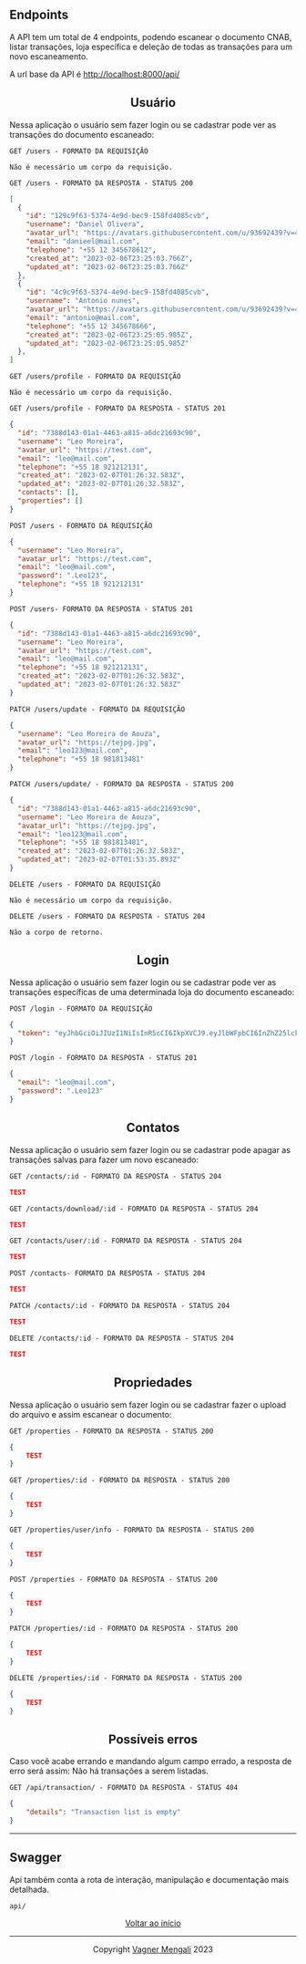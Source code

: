 ## **Endpoints**

A API tem um total de 4 endpoints, podendo escanear o documento CNAB, listar transações, loja específica e deleção de todas as transações para um novo escaneamento. <br/>

<p>A url base da API é <a href="http://localhost:8000/api/">http://localhost:8000/api/</a></p>

<h2 align ='center'> Usuário </h2>

Nessa aplicação o usuário sem fazer login ou se cadastrar pode ver as transações do documento escaneado:

`GET /users - FORMATO DA REQUISIÇÃO`

```
Não é necessário um corpo da requisição.
```
`GET /users - FORMATO DA RESPOSTA - STATUS 200`

```json
[
  {
    "id": "129c9f63-5374-4e9d-bec9-158fd4085cvb",
    "username": "Daniel Olivera",
    "avatar_url": "https://avatars.githubusercontent.com/u/93692439?v=4",
    "email": "danieel@mail.com",
    "telephone": "+55 12 345678612",
    "created_at": "2023-02-06T23:25:03.766Z",
    "updated_at": "2023-02-06T23:25:03.766Z"
  },
  {
    "id": "4c9c9f63-5374-4e9d-bec9-158fd4085cvb",
    "username": "Antonio nunes",
    "avatar_url": "https://avatars.githubusercontent.com/u/93692439?v=4",
    "email": "antonio@mail.com",
    "telephone": "+55 12 345678666",
    "created_at": "2023-02-06T23:25:05.985Z",
    "updated_at": "2023-02-06T23:25:05.985Z"
  },
]
```

`GET /users/profile - FORMATO DA REQUISIÇÃO`

```
Não é necessário um corpo da requisição.
```
`GET /users/profile - FORMATO DA RESPOSTA - STATUS 201`

```json
{
  "id": "7388d143-01a1-4463-a815-a6dc21693c90",
  "username": "Leo Moreira",
  "avatar_url": "https://test.com",
  "email": "leo@mail.com",
  "telephone": "+55 18 921212131",
  "created_at": "2023-02-07T01:26:32.583Z",
  "updated_at": "2023-02-07T01:26:32.583Z",
  "contacts": [],
  "properties": []
}
```

`POST /users - FORMATO DA REQUISIÇÃO`
```json
{
  "username": "Leo Moreira",
  "avatar_url": "https://test.com",
  "email": "leo@mail.com",
  "password": ".Leo123",
  "telephone": "+55 18 921212131"
}
```
`POST /users- FORMATO DA RESPOSTA - STATUS 201`

```json
{
  "id": "7388d143-01a1-4463-a815-a6dc21693c90",
  "username": "Leo Moreira",
  "avatar_url": "https://test.com",
  "email": "leo@mail.com",
  "telephone": "+55 18 921212131",
  "created_at": "2023-02-07T01:26:32.583Z",
  "updated_at": "2023-02-07T01:26:32.583Z"
}
```
`PATCH /users/update - FORMATO DA REQUISIÇÃO`

```json
{
  "username": "Leo Moreira de Aouza",
  "avatar_url": "https://tejpg.jpg",
  "email": "leo123@mail.com",
  "telephone": "+55 18 981813481"
}
```
`PATCH /users/update/ - FORMATO DA RESPOSTA - STATUS 200`

```json
{
  "id": "7388d143-01a1-4463-a815-a6dc21693c90",
  "username": "Leo Moreira de Aouza",
  "avatar_url": "https://tejpg.jpg",
  "email": "leo123@mail.com",
  "telephone": "+55 18 981813481",
  "created_at": "2023-02-07T01:26:32.583Z",
  "updated_at": "2023-02-07T01:53:35.893Z"
}
```
`DELETE /users - FORMATO DA REQUISIÇÃO`
```
Não é necessário um corpo da requisição.
```
`DELETE /users - FORMATO DA RESPOSTA - STATUS 204`

```
Não a corpo de retorno.
```

<h2 align ='center'> Login </h2>

Nessa aplicação o usuário sem fazer login ou se cadastrar pode ver as transações específicas de uma determinada loja do documento escaneado:

`POST /login - FORMATO DA REQUISIÇÃO`
```json
{
  "token": "eyJhbGciOiJIUzI1NiIsInR5cCI6IkpXVCJ9.eyJlbWFpbCI6InZhZ25lckBtYWlsLmNvbSIsImlhdCI6MTY3NTcxODE3OSwiZXhwIjoxNjc1ODA0NTc5LCJzdWIiOiIyMTkxODVhMy0zMzUyLTQwMTQtOWM0NC1iM2VhYWU0MWI5ZDIifQ.ze8Q4Ia3n3D3Cya88swZbPlqbsPWFr4RAjgiKXSjDgw"
}
```
`POST /login - FORMATO DA RESPOSTA - STATUS 201`

```json
{
  "email": "leo@mail.com",
  "password": ".Leo123"
}
```

<h2 align ='center'> Contatos </h2>

Nessa aplicação o usuário sem fazer login ou se cadastrar pode apagar as transações salvas para fazer um novo escaneado:

`GET /contacts/:id - FORMATO DA RESPOSTA - STATUS 204`

```json
TEST
```

`GET /contacts/download/:id - FORMATO DA RESPOSTA - STATUS 204`

```json
TEST
```

`GET /contacts/user/:id - FORMATO DA RESPOSTA - STATUS 204`

```json
TEST
```
`POST /contacts- FORMATO DA RESPOSTA - STATUS 204`

```json
TEST
```

`PATCH /contacts/:id - FORMATO DA RESPOSTA - STATUS 204`

```json
TEST
```

`DELETE /contacts/:id - FORMATO DA RESPOSTA - STATUS 204`

```json
TEST
```

<h2 align ='center'> Propriedades </h2>

Nessa aplicação o usuário sem fazer login ou se cadastrar fazer o upload do arquivo e assim escanear o documento:

`GET /properties - FORMATO DA RESPOSTA - STATUS 200`

```json
{
    TEST
}
```

`GET /properties/:id - FORMATO DA RESPOSTA - STATUS 200`

```json
{
    TEST
}
```

`GET /properties/user/info - FORMATO DA RESPOSTA - STATUS 200`

```json
{
    TEST
}
```

`POST /properties - FORMATO DA RESPOSTA - STATUS 200`

```json
{
    TEST
}
```

`PATCH /properties/:id - FORMATO DA RESPOSTA - STATUS 200`

```json
{
    TEST
}
```

`DELETE /properties/:id - FORMATO DA RESPOSTA - STATUS 200`

```json
{
    TEST
}
```

<h2 align ='center'> Possíveis erros </h2>

Caso você acabe errando e mandando algum campo errado, a resposta de erro será assim:
Não há transações a serem listadas.

`GET /api/transaction/ - FORMATO DA RESPOSTA - STATUS 404`

```json
{
    "details": "Transaction list is empty"
}
```
---

## **Swagger** 

Api também conta a rota de interação, manipulação e documentação mais detalhada.

`api/`

<p align ='center'><a href="#--scanner-cnab" >Voltar ao início</a></p>

---

<p align ='center'> Copyright <a href="https://github.com/vagnermengali">Vagner Mengali</a> 2023 </p>
